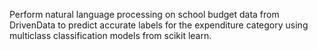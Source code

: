 Perform natural language processing on school budget data from DrivenData to predict accurate labels for the expenditure category using multiclass classification models from scikit learn.
